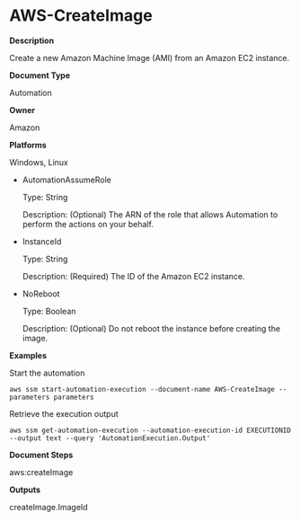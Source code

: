 # AWS\-CreateImage<a name="automation-aws-createimage"></a>

**Description**

Create a new Amazon Machine Image \(AMI\) from an Amazon EC2 instance\.

**Document Type**

Automation

**Owner**

Amazon

**Platforms**

Windows, Linux
+ AutomationAssumeRole

  Type: String

  Description: \(Optional\) The ARN of the role that allows Automation to perform the actions on your behalf\.
+ InstanceId

  Type: String

  Description: \(Required\) The ID of the Amazon EC2 instance\.
+ NoReboot

  Type: Boolean

  Description: \(Optional\) Do not reboot the instance before creating the image\.

**Examples**

Start the automation

```
aws ssm start-automation-execution --document-name AWS-CreateImage --parameters parameters
```

Retrieve the execution output

```
aws ssm get-automation-execution --automation-execution-id EXECUTIONID --output text --query 'AutomationExecution.Output'
```

**Document Steps**

aws:createImage

**Outputs**

createImage\.ImageId